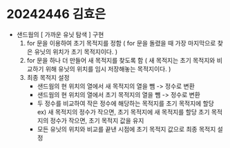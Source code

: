 # 20242446 김효은

- 샌드웜의 [ 가까운 유닛 탐색 ] 구현
  1. for 문을 이용하여 초기 목적지를 정함
     ( for 문을 돌렸을 때 가장 마지막으로 찾은 유닛의 위치가 초기 목적지이다. )
  2. for 문을 하나 더 만들어 새 목적지를 찾도록 함
     ( 새 목적지는 초기 목적지와 비교하기 위해 유닛의 위치를 임시 저장해놓는 목적지이다. )
  3. 최종 목적지 설정
     - 샌드웜의 현 위치의 열에서 새 목적지의 열을 뺌 -> 정수로 변환
     - 샌드웜의 현 위치의 열에서 초기 목적지의 열을 뺌 -> 정수로 변환
     - 두 정수를 비교하여 작은 정수에 해당하는 목적지를 초기 목적지에 할당
       ex) 새 목적지의 정수가 작으면, 초기 목적지에 새 목적지를 할당
           초기 목적지의 정수가 작으면, 초기 목적지 값을 유지
     - 모든 유닛의 위치와 비교를 끝낸 시점에 초기 목적지 값으로 최종 목적지 설정
